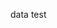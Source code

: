 <question source="ques1" /><inline-video source="https://www.youtube.com/embed/h6Mh_qHU4rU" width="auto" height="auto" />

data test